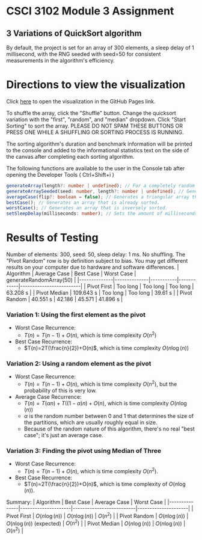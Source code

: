 # CSCI 3102 Module 3 Assignment
## 3 Variations of QuickSort algorithm

By default, the project is set for an array of 300 elements, a sleep delay of 1 millisecond, with the RNG seeded with seed=50 for consistent measurements in the algorithm's efficiency.

# Directions to view the visualization
Click [here](about:blank) to open the visualization in the GitHub Pages link.

To shuffle the array, click the "Shuffle" button.
Change the quicksort variation with the "first", "random", and "median" dropdown. Click "Start Sorting" to sort the array. PLEASE DO NOT SPAM THESE BUTTONS OR PRESS ONE WHILE A SHUFFLING OR SORTING PROCESS IS RUNNING.

The sorting algorithm's duration and benchmark information will be printed to the console and added to the informational statistics text on the side of the canvas after completing each sorting algorithm.

The following functions are available to the user in the Console tab after opening the Developer Tools ( Ctrl+Shift+i )
```typescript
generateArray(length?: number | undefined); // For a completely random array. Optional length parameter to define the length of the new array.
generateArraySeeded(seed: number, length?: number | undefined); // Generate a new random array with the given seed. Calling the function with the same seed will always result in the same array. Length parameter is the same as "generateArray()"
averageCase(flip?: boolean = false); // Generates a triangular array that ascends, then descends in the middle. If flip is true, generates an array that descends then ascends in the middle.
bestCase(); // Generates an array that is already sorted.
worstCase(); // Generates an array that is inversely sorted.
setSleepDelay(milliseconds: number); // Sets the amount of milliseconds that the visualizer will "sleep" for so that there is a sense of progression to the algorithm instead of it just instantly being sorted.
```

# Results of Testing
Number of elements: 300, seed: 50, sleep delay: 1 ms. No shuffling.
The "Pivot Random" row is by definition subject to bias. You may get different results on your computer due to hardware and software differences.
| Algorithm    | Average Case | Best Case | Worst Case | generateRandomArray(50) |
|--------------|--------------|-----------|------------|-------------------------|
| Pivot First  | Too long     | Too long  | Too long   | 63.208 s                |
| Pivot Median | 109.643 s    | Too long  | Too long   | 39.61 s                 |
| Pivot Random | 40.551 s     | 42.186    | 45.571     | 41.896 s                |


### Variation 1: Using the first element as the pivot
* Worst Case Recurrence:
    * $T(n)=T(n-1)+O(n)$, which is time complexity $O(n^2)$
* Best Case Recurrence:
    * $T(n)=2T(\frac{n}{2})+O(n)$, which is time complexity $O(n \log(n))$

### Variation 2: Using a random element as the pivot
* Worst Case Recurrence:
    * $T(n)=T(n-1)+O(n)$, which is time complexity $O(n^2)$, but the probability of this is very low.
* Average Case Recurrence:
    * $T(n)=T({\alpha}n)+T((1-\alpha)n)+O(n)$, which is time complexity $O(n \log(n))$
    * $\alpha$ is the random number between 0 and 1 that determines the size of the partitions, which are usually roughly equal in size.
    * Because of the random nature of this algorithm, there's no real "best case"; it's just an average case.

### Variation 3: Finding the pivot using Median of Three
* Worst Case Recurrence:
    * $T(n)=T(n-1)+O(n)$, which is time complexity $O(n^2)$.
* Best Case Recurrence:
    * $T(n)=2T(\frac{n}{2})+O(n)$, which is time complexity of $O(n \log(n))$.


Summary:
| Algorithm     | Best Case           | Average Case             | Worst Case          |
|---------------|---------------------|--------------------------|---------------------|
| Pivot First   | $O(n\log(n))$       | $O(n\log(n))$            | $O(n^2)$            |
| Pivot Random  | $O(n\log(n))$       | $O(n\log(n))$ (expected) | $O(n^2)$            |
| Pivot Median  | $O(n\log(n))$       | $O(n\log(n))$            | $O(n^2)$            |
